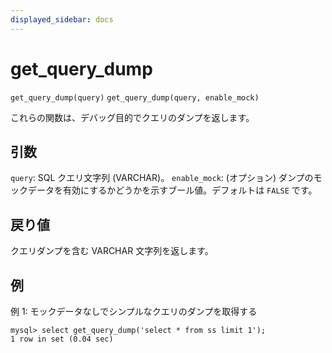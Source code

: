 ```yaml
---
displayed_sidebar: docs
---
```


# get_query_dump

`get_query_dump(query)`
`get_query_dump(query, enable_mock)`

これらの関数は、デバッグ目的でクエリのダンプを返します。

## 引数

`query`: SQL クエリ文字列 (VARCHAR)。
`enable_mock`: (オプション) ダンプのモックデータを有効にするかどうかを示すブール値。デフォルトは `FALSE` です。

## 戻り値

クエリダンプを含む VARCHAR 文字列を返します。

## 例

例 1: モックデータなしでシンプルなクエリのダンプを取得する
```
mysql> select get_query_dump('select * from ss limit 1');
1 row in set (0.04 sec)
```

